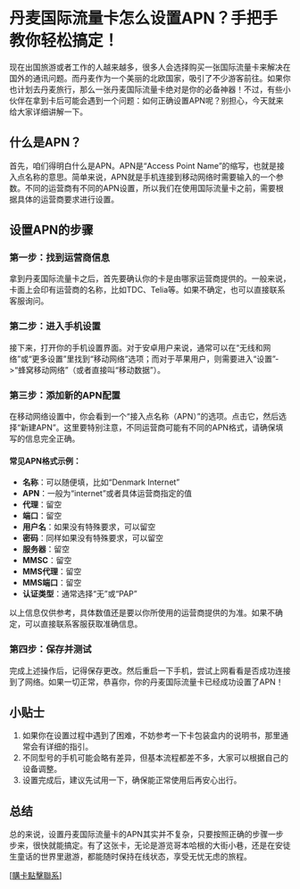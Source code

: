 # 丹麦国际流量卡怎么设置APN？手把手教你轻松搞定！

现在出国旅游或者工作的人越来越多，很多人会选择购买一张国际流量卡来解决在国外的通讯问题。而丹麦作为一个美丽的北欧国家，吸引了不少游客前往。如果你也计划去丹麦旅行，那么一张丹麦国际流量卡绝对是你的必备神器！不过，有些小伙伴在拿到卡后可能会遇到一个问题：如何正确设置APN呢？别担心，今天就来给大家详细讲解一下。

## 什么是APN？

首先，咱们得明白什么是APN。APN是“Access Point Name”的缩写，也就是接入点名称的意思。简单来说，APN就是手机连接到移动网络时需要输入的一个参数。不同的运营商有不同的APN设置，所以我们在使用国际流量卡之前，需要根据具体的运营商要求进行设置。

## 设置APN的步骤

### 第一步：找到运营商信息

拿到丹麦国际流量卡之后，首先要确认你的卡是由哪家运营商提供的。一般来说，卡面上会印有运营商的名称，比如TDC、Telia等。如果不确定，也可以直接联系客服询问。

### 第二步：进入手机设置

接下来，打开你的手机设置界面。对于安卓用户来说，通常可以在“无线和网络”或“更多设置”里找到“移动网络”选项；而对于苹果用户，则需要进入“设置”->“蜂窝移动网络”（或者直接叫“移动数据”）。

### 第三步：添加新的APN配置

在移动网络设置中，你会看到一个“接入点名称（APN）”的选项。点击它，然后选择“新建APN”。这里要特别注意，不同运营商可能有不同的APN格式，请确保填写的信息完全正确。

#### 常见APN格式示例：

- **名称**：可以随便填，比如“Denmark Internet”
- **APN**：一般为“internet”或者具体运营商指定的值
- **代理**：留空
- **端口**：留空
- **用户名**：如果没有特殊要求，可以留空
- **密码**：同样如果没有特殊要求，可以留空
- **服务器**：留空
- **MMSC**：留空
- **MMS代理**：留空
- **MMS端口**：留空
- **认证类型**：通常选择“无”或“PAP”

以上信息仅供参考，具体数值还是要以你所使用的运营商提供的为准。如果不确定，可以直接联系客服获取准确信息。

### 第四步：保存并测试

完成上述操作后，记得保存更改。然后重启一下手机，尝试上网看看是否成功连接到了网络。如果一切正常，恭喜你，你的丹麦国际流量卡已经成功设置了APN！

## 小贴士

1. 如果你在设置过程中遇到了困难，不妨参考一下卡包装盒内的说明书，那里通常会有详细的指引。
2. 不同型号的手机可能会略有差异，但基本流程都差不多，大家可以根据自己的设备调整。
3. 设置完成后，建议先试用一下，确保能正常使用后再安心出行。

## 总结

总的来说，设置丹麦国际流量卡的APN其实并不复杂，只要按照正确的步骤一步步来，很快就能搞定。有了这张卡，无论是游览哥本哈根的大街小巷，还是在安徒生童话的世界里遨游，都能随时保持在线状态，享受无忧无虑的旅程。

[[購卡點擊聯系](https://t.me/s/esim1088)]